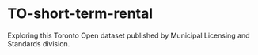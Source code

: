 # TO-short-term-rental
Exploring this Toronto Open dataset published by Municipal Licensing and Standards division.
